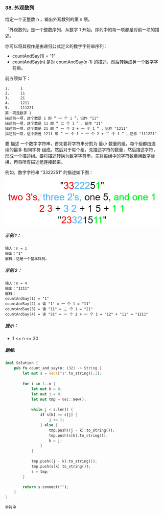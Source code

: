 ### 38. 外观数列

给定一个正整数 n ，输出外观数列的第 n 项。

「外观数列」是一个整数序列，从数字 1 开始，序列中的每一项都是对前一项的描述。

你可以将其视作是由递归公式定义的数字字符串序列：

- countAndSay(1) = "1"
- countAndSay(n) 是对 countAndSay(n-1) 的描述，然后转换成另一个数字字符串。

前五项如下：
```
1.     1
2.     11
3.     21
4.     1211
5.     111221
第一项是数字 1 
描述前一项，这个数是 1 即 “ 一 个 1 ”，记作 "11"
描述前一项，这个数是 11 即 “ 二 个 1 ” ，记作 "21"
描述前一项，这个数是 21 即 “ 一 个 2 + 一 个 1 ” ，记作 "1211"
描述前一项，这个数是 1211 即 “ 一 个 1 + 一 个 2 + 二 个 1 ” ，记作 "111221"
```

要 描述 一个数字字符串，首先要将字符串分割为 最小 数量的组，每个组都由连续的最多 相同字符 组成。然后对于每个组，先描述字符的数量，然后描述字符，形成一个描述组。要将描述转换为数字字符串，先将每组中的字符数量用数字替换，再将所有描述组连接起来。

例如，数字字符串 "3322251" 的描述如下图：

![img.png](img.png)

##### 示例 1：
```
输入：n = 1
输出："1"
解释：这是一个基本样例。
```

##### 示例 2：
```
输入：n = 4
输出："1211"
解释：
countAndSay(1) = "1"
countAndSay(2) = 读 "1" = 一 个 1 = "11"
countAndSay(3) = 读 "11" = 二 个 1 = "21"
countAndSay(4) = 读 "21" = 一 个 2 + 一 个 1 = "12" + "11" = "1211"
```

##### 提示：
- 1 <= n <= 30

##### 题解:
```rust
impl Solution {
    pub fn count_and_say(n: i32) -> String {
        let mut s = vec!["1".to_string();1];

        for i in 1..n {
            let mut k = 0;
            let mut j = 0;
            let mut tmp = Vec::new();

            while j < s.len() {
                if s[k] == s[j] {
                    j += 1;
                } else {
                    tmp.push((j - k).to_string());
                    tmp.push(s[k].to_string());
                    k = j;
                }
            }

            tmp.push((j - k).to_string());
            tmp.push(s[k].to_string());
            s = tmp;
        }

        return s.connect("");
    }
}
```

`字符串`
